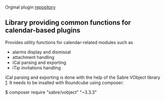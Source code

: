 Orginal plugin [repository][2]

Library providing common functions for calendar-based plugins
-------------------------------------------------------------

Provides utility functions for calendar-related modules such as

* alarms display and dismissal
* attachment handling
* iCal parsing and exporting
* iTip invitations handling

iCal parsing and exporting is done with the help of the Sabre VObject
library [1]. It needs to be insalled with Roundcube using composer:

  $ composer require "sabre/vobject" "~3.3.3"

[1]: http://sabre.io/vobject/
[2]: <https://git.kolab.org/diffusion/RPK/browse/master/plugins/libcalendaring>
